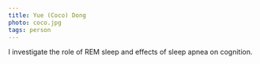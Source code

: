 ```yaml
---
title: Yue (Coco) Dong
photo: coco.jpg
tags: person
---
```


I investigate the role of REM sleep and effects of sleep apnea on cognition.
